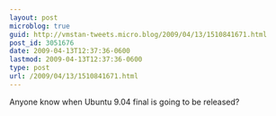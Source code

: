 ```yaml
---
layout: post
microblog: true
guid: http://vmstan-tweets.micro.blog/2009/04/13/1510841671.html
post_id: 3051676
date: 2009-04-13T12:37:36-0600
lastmod: 2009-04-13T12:37:36-0600
type: post
url: /2009/04/13/1510841671.html
---
```

Anyone know when Ubuntu 9.04 final is going to be released?
